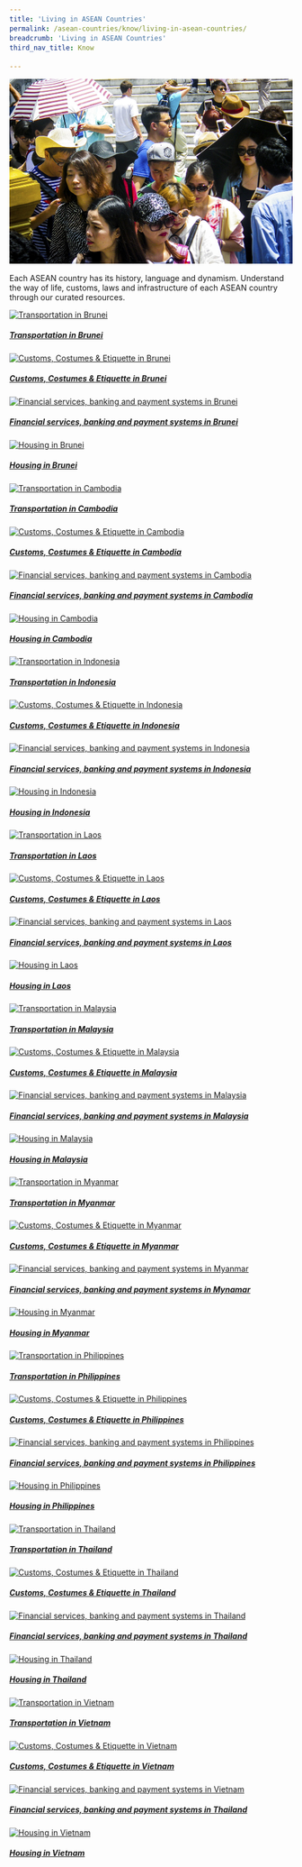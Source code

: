 ```yaml
---
title: 'Living in ASEAN Countries'
permalink: /asean-countries/know/living-in-asean-countries/
breadcrumb: 'Living in ASEAN Countries'
third_nav_title: Know

---
```



<img src="/images/asean-living/Living in ASEAN new.jpg" alt="ASEAN overview banner" style="width:800px;" />

Each ASEAN country has its history, language and dynamism. Understand the way of life, customs, laws and infrastructure of each ASEAN country through our curated resources.

<div>
	<div class="row is-multiline">
		<div class="col is-half-tablet padding--bottom--lg">
			<a href="/asean-countries/know/living-in-asean-countries/transportation-in-brunei/" class="project-link">
				<img src="/images/asean-living/Transportation-Brunei-small.jpg" alt="Transportation in Brunei" class="project-image">
			<div class="project-card">
				<div class="project-title margin--bottom--xs">
					<h5><b>Transportation in Brunei</b></h5>
				</div>
			</div>
			</a>
		</div>
		<div class="col is-half-tablet padding--bottom--lg">
			<a href="/asean-countries/know/living-in-asean-countries/customs-costumes-etiquette-in-brunei/" class="project-link">
				<img src="/images/asean-living/Customs-Brunei-small.jpg" alt="Customs, Costumes & Etiquette in Brunei" class="project-image">
			<div class="project-card">
				<div class="project-title margin--bottom--xs">
					<h5><b>Customs, Costumes & Etiquette in Brunei</b></h5>
				</div>
			</div>
			</a>
		</div>
	</div>
</div>

<p><p>
<div>
	<div class="row is-multiline">
		<div class="col is-half-tablet padding--bottom--lg">
			<a href="/asean-countries/know/living-in-asean-countries/financial-banking-payment-in-brunei/" class="project-link">
				<img src="/images/asean-living/ASEAN-Brunei-Banking-small.jpg" alt="Financial services, banking and payment systems in Brunei" class="project-image">
			<div class="project-card">
				<div class="project-title margin--bottom--xs">
					<h5><b>Financial services, banking and payment systems in Brunei</b></h5>
				</div>
			</div>
			</a>
		</div>
		<div class="col is-half-tablet padding--bottom--lg">
			<a href="/asean-countries/know/living-in-asean-countries/housing-in-brunei/" class="project-link">
				<img src="/images/asean-living/ASEAN-Brunei-Housing-Cover-small.jpg" alt="Housing in Brunei" class="project-image">
			<div class="project-card">
				<div class="project-title margin--bottom--xs">
					<h5><b>Housing in Brunei</b></h5>
				</div>
			</div>
			</a>
		</div>
	</div>
</div>

<p><p>
<div>
	<div class="row is-multiline">
		<div class="col is-half-tablet padding--bottom--lg">
			<a href="/asean-countries/know/living-in-asean-countries/transportation-in-cambodia/" class="project-link">
				<img src="/images/asean-living/Transportation-Cambodia-small.jpg" alt="Transportation in Cambodia" class="project-image">
			<div class="project-card">
				<div class="project-title margin--bottom--xs">
					<h5><b>Transportation in Cambodia</b></h5>
				</div>
			</div>
			</a>
		</div>
		<div class="col is-half-tablet padding--bottom--lg">
			<a href="/asean-countries/know/living-in-asean-countries/customs-costumes-etiquette-in-cambodia/" class="project-link">
				<img src="/images/asean-living/Customs-Cambodia-small.jpg" alt="Customs, Costumes & Etiquette in Cambodia" class="project-image">
			<div class="project-card">
				<div class="project-title margin--bottom--xs">
					<h5><b>Customs, Costumes & Etiquette in Cambodia</b></h5>
				</div>
			</div>
			</a>
		</div>
	</div>
</div>


<p><p>
<div>
	<div class="row is-multiline">
		<div class="col is-half-tablet padding--bottom--lg">
			<a href="/asean-countries/know/living-in-asean-countries/financial-banking-payment-in-cambodia/" class="project-link">
				<img src="/images/asean-living/ASEAN-Cambodia-Banking-small.jpg" alt="Financial services, banking and payment systems in Cambodia" class="project-image">
			<div class="project-card">
				<div class="project-title margin--bottom--xs">
					<h5><b>Financial services, banking and payment systems in Cambodia</b></h5>
				</div>
			</div>
			</a>
		</div>
		<div class="col is-half-tablet padding--bottom--lg">
			<a href="/asean-countries/know/living-in-asean-countries/housing-in-cambodia/" class="project-link">
				<img src="/images/asean-living/ASEAN-Cambodia-Housing-small.jpg" alt="Housing in Cambodia" class="project-image">
			<div class="project-card">
				<div class="project-title margin--bottom--xs">
					<h5><b>Housing in Cambodia</b></h5>
				</div>
			</div>
			</a>
		</div>
	</div>
</div>
<p><p>
<div>
	<div class="row is-multiline">
		<div class="col is-half-tablet padding--bottom--lg">
			<a href="/asean-countries/know/living-in-asean-countries/transportation-in-indonesia/" class="project-link">
				<img src="/images/asean-living/Transportation-Indonesia-small.jpg" alt="Transportation in Indonesia" class="project-image">
			<div class="project-card">
				<div class="project-title margin--bottom--xs">
					<h5><b>Transportation in Indonesia</b></h5>
				</div>
			</div>
			</a>
		</div>
		<div class="col is-half-tablet padding--bottom--lg">
			<a href="/asean-countries/know/living-in-asean-countries/customs-costumes-etiquette-in-indonesia/" class="project-link">
				<img src="/images/asean-living/Customs-Indonesia-small.jpg" alt="Customs, Costumes & Etiquette in Indonesia" class="project-image">
			<div class="project-card">
				<div class="project-title margin--bottom--xs">
					<h5><b>Customs, Costumes & Etiquette in Indonesia</b></h5>
				</div>
			</div>
			</a>
		</div>
	</div>
</div>


<p><p>
<div>
	<div class="row is-multiline">
		<div class="col is-half-tablet padding--bottom--lg">
			<a href="/asean-countries/know/living-in-asean-countries/financial-banking-payment-in-indonesia/" class="project-link">
				<img src="/images/asean-living/ASEAN-Indonesia-Banking-small.jpg" alt="Financial services, banking and payment systems in Indonesia" class="project-image">
			<div class="project-card">
				<div class="project-title margin--bottom--xs">
					<h5><b>Financial services, banking and payment systems in Indonesia</b></h5>
				</div>
			</div>
			</a>
		</div>
		<div class="col is-half-tablet padding--bottom--lg">
			<a href="/asean-countries/know/living-in-asean-countries/housing-in-indonesia/" class="project-link">
				<img src="/images/asean-living/ASEAN-Indonesia-Housing-small.jpg" alt="Housing in Indonesia" class="project-image">
			<div class="project-card">
				<div class="project-title margin--bottom--xs">
					<h5><b>Housing in Indonesia</b></h5>
				</div>
			</div>
			</a>
		</div>
	</div>
</div>

<p><p>

<div>
	<div class="row is-multiline">
		<div class="col is-half-tablet padding--bottom--lg">
			<a href="/asean-countries/know/living-in-asean-countries/transportation-in-Laos/" class="project-link">
				<img src="/images/asean-living/Transportation-Laos-small.jpg" alt="Transportation in Laos" class="project-image">
			<div class="project-card">
				<div class="project-title margin--bottom--xs">
					<h5><b>Transportation in Laos</b></h5>
				</div>
			</div>
			</a>
		</div>
		<div class="col is-half-tablet padding--bottom--lg">
			<a href="/asean-countries/know/living-in-asean-countries/customs-costumes-etiquette-in-laos/" class="project-link">
				<img src="/images/asean-living/Customs-Laos-small.jpg" alt="Customs, Costumes & Etiquette in Laos" class="project-image">
			<div class="project-card">
				<div class="project-title margin--bottom--xs">
					<h5><b>Customs, Costumes & Etiquette in Laos</b></h5>
				</div>
			</div>
			</a>
		</div>
	</div>
</div>

<p><p>

<div>
	<div class="row is-multiline">
		<div class="col is-half-tablet padding--bottom--lg">
			<a href="/asean-countries/know/living-in-asean-countries/financial-banking-payment-in-laos/" class="project-link">
				<img src="/images/asean-living/ASEAN-Laos-Banking-small.jpg" alt="Financial services, banking and payment systems in Laos" class="project-image">
			<div class="project-card">
				<div class="project-title margin--bottom--xs">
					<h5><b>Financial services, banking and payment systems in Laos</b></h5>
				</div>
			</div>
			</a>
		</div>
		<div class="col is-half-tablet padding--bottom--lg">
			<a href="/asean-countries/know/living-in-asean-countries/housing-in-laos/" class="project-link">
				<img src="/images/asean-living/ASEAN-Laos-Housing-small.jpg" alt="Housing in Laos" class="project-image">
			<div class="project-card">
				<div class="project-title margin--bottom--xs">
					<h5><b>Housing in Laos</b></h5>
				</div>
			</div>
			</a>
		</div>
	</div>
</div>

<p><p>

<div>
	<div class="row is-multiline">
		<div class="col is-half-tablet padding--bottom--lg">
			<a href="/asean-countries/know/living-in-asean-countries/transportation-in-malaysia/" class="project-link">
				<img src="/images/asean-living/Transportation-Malaysia-small.jpg" alt="Transportation in Malaysia" class="project-image">
			<div class="project-card">
				<div class="project-title margin--bottom--xs">
					<h5><b>Transportation in Malaysia</b></h5>
				</div>
			</div>
			</a>
		</div>
		<div class="col is-half-tablet padding--bottom--lg">
			<a href="/asean-countries/know/living-in-asean-countries/customs-costumes-etiquette-in-malaysia/" class="project-link">
				<img src="/images/asean-living/Customs-Malaysia-small.jpg" alt="Customs, Costumes & Etiquette in Malaysia" class="project-image">
			<div class="project-card">
				<div class="project-title margin--bottom--xs">
					<h5><b>Customs, Costumes & Etiquette in Malaysia</b></h5>
				</div>
			</div>
			</a>
		</div>
	</div>
</div>

<p><p>

<div>
	<div class="row is-multiline">
		<div class="col is-half-tablet padding--bottom--lg">
			<a href="/asean-countries/know/living-in-asean-countries/financial-banking-payment-in-malaysia/" class="project-link">
				<img src="/images/asean-living/ASEAN-Malaysia-Banking-small.jpg" alt="Financial services, banking and payment systems in Malaysia" class="project-image">
			<div class="project-card">
				<div class="project-title margin--bottom--xs">
					<h5><b>Financial services, banking and payment systems in Malaysia</b></h5>
				</div>
			</div>
			</a>
		</div>
		<div class="col is-half-tablet padding--bottom--lg">
			<a href="/asean-countries/know/living-in-asean-countries/housing-in-malaysia/" class="project-link">
				<img src="/images/asean-living/ASEAN-Malaysia-Housing-small.jpg" alt="Housing in Malaysia" class="project-image">
			<div class="project-card">
				<div class="project-title margin--bottom--xs">
					<h5><b>Housing in Malaysia</b></h5>
				</div>
			</div>
			</a>
		</div>
	</div>
</div>

<p><p>

<div>
	<div class="row is-multiline">
		<div class="col is-half-tablet padding--bottom--lg">
			<a href="/asean-countries/know/living-in-asean-countries/transportation-in-myanmar/" class="project-link">
				<img src="/images/asean-living/Transportation-Myanmar-small.jpg" alt="Transportation in Myanmar" class="project-image">
			<div class="project-card">
				<div class="project-title margin--bottom--xs">
					<h5><b>Transportation in Myanmar</b></h5>
				</div>
			</div>
			</a>
		</div>
		<div class="col is-half-tablet padding--bottom--lg">
			<a href="/asean-countries/know/living-in-asean-countries/customs-costumes-etiquette-in-myanmar/" class="project-link">
				<img src="/images/asean-living/Customs-Myanmar-small.jpg" alt="Customs, Costumes & Etiquette in Myanmar" class="project-image">
			<div class="project-card">
				<div class="project-title margin--bottom--xs">
					<h5><b>Customs, Costumes & Etiquette in Myanmar</b></h5>
				</div>
			</div>
			</a>
		</div>
	</div>
</div>

<p><p>

<div>
	<div class="row is-multiline">
		<div class="col is-half-tablet padding--bottom--lg">
			<a href="/asean-countries/know/living-in-asean-countries/financial-banking-payment-in-myanmar/" class="project-link">
				<img src="/images/asean-living/ASEAN-Myanmar-Banking-small.jpg" alt="Financial services, banking and payment systems in Myanmar" class="project-image">
			<div class="project-card">
				<div class="project-title margin--bottom--xs">
					<h5><b>Financial services, banking and payment systems in Mynamar</b></h5>
				</div>
			</div>
			</a>
		</div>
		<div class="col is-half-tablet padding--bottom--lg">
			<a href="/asean-countries/know/living-in-asean-countries/housing-in-myanmar/" class="project-link">
				<img src="/images/asean-living/ASEAN-Myanmar-Housing-small.jpg" alt="Housing in Myanmar" class="project-image">
			<div class="project-card">
				<div class="project-title margin--bottom--xs">
					<h5><b>Housing in Myanmar</b></h5>
				</div>
			</div>
			</a>
		</div>
	</div>
</div>

<p><p>

<div>
	<div class="row is-multiline">
		<div class="col is-half-tablet padding--bottom--lg">
			<a href="/asean-countries/know/living-in-asean-countries/transportation-in-philippines/" class="project-link">
				<img src="/images/asean-living/Transportation-Philippines-small.jpg" alt="Transportation in Philippines" class="project-image">
			<div class="project-card">
				<div class="project-title margin--bottom--xs">
					<h5><b>Transportation in Philippines</b></h5>
				</div>
			</div>
			</a>
		</div>
		<div class="col is-half-tablet padding--bottom--lg">
			<a href="/asean-countries/know/living-in-asean-countries/customs-costumes-etiquette-in-philippines/" class="project-link">
				<img src="/images/asean-living/Customs-Philippines-small.jpg" alt="Customs, Costumes & Etiquette in Philippines" class="project-image">
			<div class="project-card">
				<div class="project-title margin--bottom--xs">
					<h5><b>Customs, Costumes & Etiquette in Philippines</b></h5>
				</div>
			</div>
			</a>
		</div>
	</div>
</div>

<p><p>

<div>
	<div class="row is-multiline">
		<div class="col is-half-tablet padding--bottom--lg">
			<a href="/asean-countries/know/living-in-asean-countries/financial-banking-payment-in-philippines/" class="project-link">
				<img src="/images/asean-living/ASEAN-Philippines-Banking-small.jpg" alt="Financial services, banking and payment systems in Philippines" class="project-image">
			<div class="project-card">
				<div class="project-title margin--bottom--xs">
					<h5><b>Financial services, banking and payment systems in Philippines</b></h5>
				</div>
			</div>
			</a>
		</div>
		<div class="col is-half-tablet padding--bottom--lg">
			<a href="/asean-countries/know/living-in-asean-countries/housing-in-philippines/" class="project-link">
				<img src="/images/asean-living/ASEAN-Philippines-Housing-small.jpg" alt="Housing in Philippines" class="project-image">
			<div class="project-card">
				<div class="project-title margin--bottom--xs">
					<h5><b>Housing in Philippines</b></h5>
				</div>
			</div>
			</a>
		</div>
	</div>
</div>

<p><p>

<div>
	<div class="row is-multiline">
		<div class="col is-half-tablet padding--bottom--lg">
			<a href="/asean-countries/know/living-in-asean-countries/transportation-in-thailand/" class="project-link">
				<img src="/images/asean-living/Transportation-Thailand-small.jpg" alt="Transportation in Thailand" class="project-image">
			<div class="project-card">
				<div class="project-title margin--bottom--xs">
					<h5><b>Transportation in Thailand</b></h5>
				</div>
			</div>
			</a>
		</div>
		<div class="col is-half-tablet padding--bottom--lg">
			<a href="/asean-countries/know/living-in-asean-countries/customs-costumes-etiquette-in-thailand/" class="project-link">
				<img src="/images/asean-living/Customs-Thailand-small.jpg" alt="Customs, Costumes & Etiquette in Thailand" class="project-image">
			<div class="project-card">
				<div class="project-title margin--bottom--xs">
					<h5><b>Customs, Costumes & Etiquette in Thailand</b></h5>
				</div>
			</div>
			</a>
		</div>
	</div>
</div>

<p><p>

<div>
	<div class="row is-multiline">
		<div class="col is-half-tablet padding--bottom--lg">
			<a href="/asean-countries/know/living-in-asean-countries/financial-banking-payment-in-thailand/" class="project-link">
				<img src="/images/asean-living/ASEAN-Thailand-Banking-small.jpg" alt="Financial services, banking and payment systems in Thailand" class="project-image">
			<div class="project-card">
				<div class="project-title margin--bottom--xs">
					<h5><b>Financial services, banking and payment systems in Thailand</b></h5>
				</div>
			</div>
			</a>
		</div>
		<div class="col is-half-tablet padding--bottom--lg">
			<a href="/asean-countries/know/living-in-asean-countries/housing-in-thailand/" class="project-link">
				<img src="/images/asean-living/ASEAN-Thailand-Housing-small.jpg" alt="Housing in Thailand" class="project-image">
			<div class="project-card">
				<div class="project-title margin--bottom--xs">
					<h5><b>Housing in Thailand</b></h5>
				</div>
			</div>
			</a>
		</div>
	</div>
</div>

<p><p>

<div>
	<div class="row is-multiline">
		<div class="col is-half-tablet padding--bottom--lg">
			<a href="/asean-countries/know/living-in-asean-countries/transportation-in-vietnam/" class="project-link">
				<img src="/images/asean-living/Transportation-Vietnam-small.jpg" alt="Transportation in Vietnam" class="project-image">
			<div class="project-card">
				<div class="project-title margin--bottom--xs">
					<h5><b>Transportation in Vietnam</b></h5>
				</div>
			</div>
			</a>
		</div>
		<div class="col is-half-tablet padding--bottom--lg">
			<a href="/asean-countries/know/living-in-asean-countries/customs-costumes-etiquette-in-vietnam/" class="project-link">
				<img src="/images/asean-living/Customs-Vietnam-small.jpg" alt="Customs, Costumes & Etiquette in Vietnam" class="project-image">
			<div class="project-card">
				<div class="project-title margin--bottom--xs">
					<h5><b>Customs, Costumes & Etiquette in Vietnam</b></h5>
				</div>
			</div>
			</a>
		</div>
	</div>
</div>

<p><p>

<div>
	<div class="row is-multiline">
		<div class="col is-half-tablet padding--bottom--lg">
			<a href="/asean-countries/know/living-in-asean-countries/financial-banking-payment-in-vietnam/" class="project-link">
				<img src="/images/asean-living/ASEAN-Vietnam-Banking-small.jpg" alt="Financial services, banking and payment systems in Vietnam" class="project-image">
			<div class="project-card">
				<div class="project-title margin--bottom--xs">
					<h5><b>Financial services, banking and payment systems in Thailand</b></h5>
				</div>
			</div>
			</a>
		</div>
		<div class="col is-half-tablet padding--bottom--lg">
			<a href="/asean-countries/know/living-in-asean-countries/housing-in-vietnam/" class="project-link">
				<img src="/images/asean-living/ASEAN-Vietnam-Housing-small.jpg" alt="Housing in Vietnam" class="project-image">
			<div class="project-card">
				<div class="project-title margin--bottom--xs">
					<h5><b>Housing in Vietnam</b></h5>
				</div>
			</div>
			</a>
		</div>
	</div>
</div>